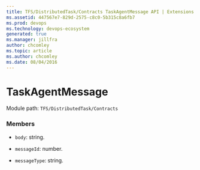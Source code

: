 ```yaml
---
title: TFS/DistributedTask/Contracts TaskAgentMessage API | Extensions for Azure DevOps Services
ms.assetid: 447567e7-829d-2575-c8c0-5b315c8a6fb7
ms.prod: devops
ms.technology: devops-ecosystem
generated: true
ms.manager: jillfra
author: chcomley
ms.topic: article
ms.author: chcomley
ms.date: 08/04/2016
---
```


# TaskAgentMessage

Module path: `TFS/DistributedTask/Contracts`


### Members

* `body`: string. 

* `messageId`: number. 

* `messageType`: string. 

